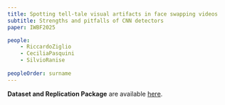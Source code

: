 ```yaml
---
title: Spotting tell-tale visual artifacts in face swapping videos
subtitle: Strengths and pitfalls of CNN detectors
paper: IWBF2025

people:
    - RiccardoZiglio
    - CeciliaPasquini
    - SilvioRanise
    
peopleOrder: surname
---
```


**Dataset and Replication Package** are available [here](https://github.com/stfbk/FOWS).

<!-- A preprint version of the paper is available on [arXiv](https://arxiv.org/abs/2506.16497).  -->

<!--**Dataset**:
The FOWS dataset, is available [**here**](link2dataset).
 TODO: add link to dataset (zendo) 

**Replication package**:
All experimental material is available [**here**](link2scripts).
<!-- TODO: create github folder on st for the models and weights to be published -->
